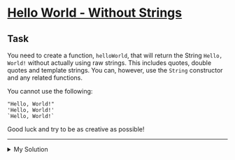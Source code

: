 # [Hello World - Without Strings](https://www.codewars.com/kata/584c7b1e2cb5e1a727000047)

## Task

You need to create a function, `helloWorld`, that will return the String `Hello, World!` without actually using raw
strings. This includes quotes, double quotes and template strings. You can, however, use the `String` constructor and
any related functions.

You cannot use the following:

    "Hello, World!"
    'Hello, World!'
    `Hello, World!`

Good luck and try to be as creative as possible!

---

<details><summary>My Solution</summary>

```js
const helloWorld = () => {
  return String.fromCharCode(72, 101, 108, 108, 111, 44, 32, 87, 111, 114, 108, 100, 33)
}
```

</details>
